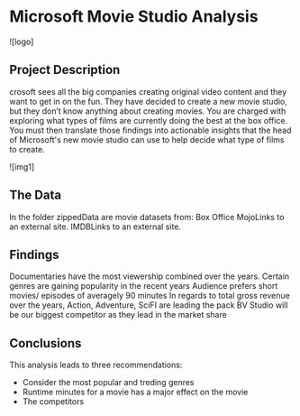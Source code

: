 # Microsoft Movie Studio Analysis
![logo]

## Project Description
crosoft sees all the big companies creating original video content and they want to get in on the fun. They have decided to create a new movie studio, but they don’t know anything about creating movies. You are charged with exploring what types of films are currently doing the best at the box office. You must then translate those findings into actionable insights that the head of Microsoft's new movie studio can use to help decide what type of films to create. 

![img1]


## The Data
In the folder zippedData are movie datasets from:
Box Office MojoLinks to an external site.
IMDBLinks to an external site.



## Findings
Documentaries have the most viewership combined over the years.
Certain genres are gaining popularity in the recent years
Audience prefers short movies/ episodes of averagely 90 minutes
In regards to total gross revenue over the years, Action, Adventure, SciFI are leading the pack
BV Studio will be our biggest competitor as they lead in the market share


## Conclusions
This analysis leads to three recommendations:
- Consider the most popular and treding genres
- Runtime minutes for a movie has a major effect on the movie
- The competitors











